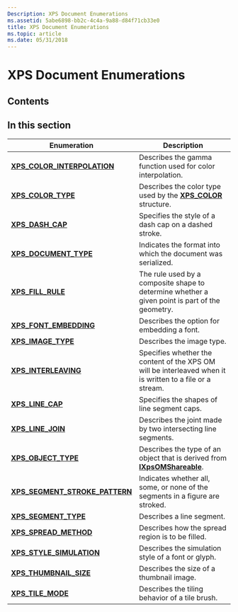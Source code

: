 ```yaml
---
Description: XPS Document Enumerations
ms.assetid: 5abe6898-bb2c-4c4a-9a88-d84f71cb33e0
title: XPS Document Enumerations
ms.topic: article
ms.date: 05/31/2018
---
```


# XPS Document Enumerations

## Contents

## In this section



| Enumeration                                                                    | Description                                                                                                          |
|--------------------------------------------------------------------------------|----------------------------------------------------------------------------------------------------------------------|
| [**XPS\_COLOR\_INTERPOLATION**](/windows/win32/api/xpsobjectmodel/ne-xpsobjectmodel-xps_color_interpolation)<br/>        | Describes the gamma function used for color interpolation.<br/>                                                |
| [**XPS\_COLOR\_TYPE**](/windows/win32/api/xpsobjectmodel/ne-xpsobjectmodel-xps_color_type)<br/>                          | Describes the color type used by the [**XPS\_COLOR**](xps-color.md) structure.<br/>                           |
| [**XPS\_DASH\_CAP**](/windows/win32/api/xpsobjectmodel/ne-xpsobjectmodel-xps_dash_cap)<br/>                              | Specifies the style of a dash cap on a dashed stroke.<br/>                                                     |
| [**XPS\_DOCUMENT\_TYPE**](/windows/win32/api/xpsobjectmodel_1/ne-xpsobjectmodel_1-xps_document_type)<br/>                    | Indicates the format into which the document was serialized.<br/>                                              |
| [**XPS\_FILL\_RULE**](/windows/win32/api/xpsobjectmodel/ne-xpsobjectmodel-xps_fill_rule)<br/>                            | The rule used by a composite shape to determine whether a given point is part of the geometry.<br/>            |
| [**XPS\_FONT\_EMBEDDING**](/windows/win32/api/xpsobjectmodel/ne-xpsobjectmodel-xps_font_embedding)<br/>                  | Describes the option for embedding a font.<br/>                                                                |
| [**XPS\_IMAGE\_TYPE**](/windows/win32/api/xpsobjectmodel/ne-xpsobjectmodel-xps_image_type)<br/>                          | Describes the image type.<br/>                                                                                 |
| [**XPS\_INTERLEAVING**](/windows/win32/api/xpsobjectmodel/ne-xpsobjectmodel-xps_interleaving)<br/>                       | Specifies whether the content of the XPS OM will be interleaved when it is written to a file or a stream.<br/> |
| [**XPS\_LINE\_CAP**](/windows/win32/api/xpsobjectmodel/ne-xpsobjectmodel-xps_line_cap)<br/>                              | Specifies the shapes of line segment caps.<br/>                                                                |
| [**XPS\_LINE\_JOIN**](/windows/win32/api/xpsobjectmodel/ne-xpsobjectmodel-xps_line_join)<br/>                            | Describes the joint made by two intersecting line segments.<br/>                                               |
| [**XPS\_OBJECT\_TYPE**](/windows/win32/api/xpsobjectmodel/ne-xpsobjectmodel-xps_object_type)<br/>                        | Describes the type of an object that is derived from [**IXpsOMShareable**](/windows/desktop/api/xpsobjectmodel/nn-xpsobjectmodel-ixpsomshareable).<br/>          |
| [**XPS\_SEGMENT\_STROKE\_PATTERN**](/windows/win32/api/xpsobjectmodel/ne-xpsobjectmodel-xps_segment_stroke_pattern)<br/> | Indicates whether all, some, or none of the segments in a figure are stroked.<br/>                             |
| [**XPS\_SEGMENT\_TYPE**](/windows/win32/api/xpsobjectmodel/ne-xpsobjectmodel-xps_segment_type)<br/>                      | Describes a line segment.<br/>                                                                                 |
| [**XPS\_SPREAD\_METHOD**](/windows/win32/api/xpsobjectmodel/ne-xpsobjectmodel-xps_spread_method)<br/>                    | Describes how the spread region is to be filled. <br/>                                                         |
| [**XPS\_STYLE\_SIMULATION**](/windows/win32/api/xpsobjectmodel/ne-xpsobjectmodel-xps_style_simulation)<br/>              | Describes the simulation style of a font or glyph.<br/>                                                        |
| [**XPS\_THUMBNAIL\_SIZE**](/windows/win32/api/xpsobjectmodel/ne-xpsobjectmodel-xps_thumbnail_size)<br/>                  | Describes the size of a thumbnail image.<br/>                                                                  |
| [**XPS\_TILE\_MODE**](/windows/win32/api/xpsobjectmodel/ne-xpsobjectmodel-xps_tile_mode)<br/>                            | Describes the tiling behavior of a tile brush.<br/>                                                            |



 

 

 




